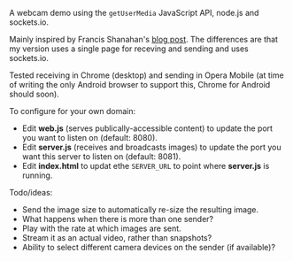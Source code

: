 A webcam demo using the `getUserMedia` JavaScript API, node.js and sockets.io.

Mainly inspired by Francis Shanahan's [blog post](http://francisshanahan.com/index.php/2011/stream-a-webcam-using-javascript-nodejs-android-opera-mobile-web-sockets-and-html5/). The differences are that my version uses a single page for receving and sending and uses sockets.io.

Tested receiving in Chrome (desktop) and sending in Opera Mobile (at time of writing the only Android browser to support this, Chrome for Android should soon).

To configure for your own domain:

*   Edit **web.js** (serves publically-accessible content) to update the port you want to listen on (default: 8080).
*   Edit **server.js** (receives and broadcasts images) to update the port you want this server to listen on (default: 8081).
*   Edit **index.html** to updat ethe `SERVER_URL` to point where **server.js** is running.

Todo/ideas:

*   Send the image size to automatically re-size the resulting image.
*   What happens when there is more than one sender?
*   Play with the rate at which images are sent.
*   Stream it as an actual video, rather than snapshots?
*   Ability to select different camera devices on the sender (if available)?
